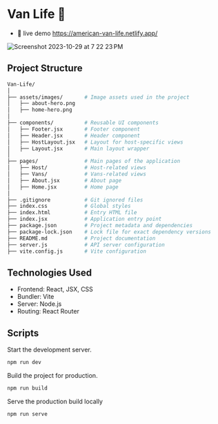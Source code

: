 # Van Life 🚎

- 👀 live demo https://american-van-life.netlify.app/

![Screenshot 2023-10-29 at 7 22 23 PM](https://github.com/user-attachments/assets/e791e110-f046-419d-8e0b-f32f092cc6fd)


## Project Structure

```bash
Van-Life/
│
├── assets/images/       # Image assets used in the project
│   ├── about-hero.png
│   ├── home-hero.png
│
├── components/          # Reusable UI components
│   ├── Footer.jsx       # Footer component
│   ├── Header.jsx       # Header component
│   ├── HostLayout.jsx   # Layout for host-specific views
│   ├── Layout.jsx       # Main layout wrapper
│
├── pages/               # Main pages of the application
│   ├── Host/            # Host-related views
│   ├── Vans/            # Vans-related views
│   ├── About.jsx        # About page
│   ├── Home.jsx         # Home page
│
├── .gitignore           # Git ignored files
├── index.css            # Global styles
├── index.html           # Entry HTML file
├── index.jsx            # Application entry point
├── package.json         # Project metadata and dependencies
├── package-lock.json    # Lock file for exact dependency versions
├── README.md            # Project documentation
├── server.js            # API server configuration
├── vite.config.js       # Vite configuration
```


## Technologies Used
- Frontend: React, JSX, CSS
- Bundler: Vite
- Server: Node.js
- Routing: React Router

##  Scripts
Start the development server.
```bash
npm run dev
```
Build the project for production.
```bash
npm run build
```
Serve the production build locally
```bash
npm run serve
```







